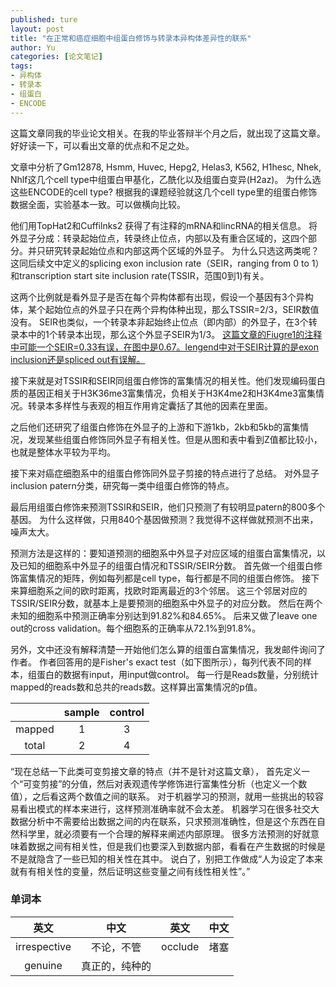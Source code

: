```yaml
---
published: ture
layout: post
title: "在正常和癌症细胞中组蛋白修饰与转录本异构体差异性的联系"
author: Yu
categories: [论文笔记]
tags:
- 异构体
- 转录本
- 组蛋白
- ENCODE
---
```


这篇文章同我的毕业论文相关。在我的毕业答辩半个月之后，就出现了这篇文章。好好读一下，可以看出文章的优点和不足之处。

文章中分析了Gm12878, Hsmm, Huvec, Hepg2, Helas3, K562, H1hesc, Nhek, Nhlf这几个cell type中组蛋白甲基化，乙酰化以及组蛋白变异(H2az)。
为什么选这些ENCODE的cell type? 根据我的课题经验就这几个cell type里的组蛋白修饰数据全面，实验基本一致。可以做横向比较。

他们用TopHat2和Cuffilnks2 获得了有注释的mRNA和lincRNA的相关信息。
将外显子分成：转录起始位点，转录终止位点，内部以及有重合区域的，这四个部分。并只研究转录起始位点和内部这两个区域的外显子。
为什么只选这两类呢？这同后续文中定义的splicing exon inclusion rate（SEIR，ranging from 0 to 1）和transcription start site inclusion rate(TSSIR，范围0到1)有关。

这两个比例就是看外显子是否在每个异构体都有出现，假设一个基因有3个异构体，某个起始位点的外显子只在两个异构体种出现，那么TSSIR=2/3，SEIR数值没有。
SEIR也类似，一个转录本非起始终止位点（即内部）的外显子，在3个转录本中的1个转录本出现，那么这个外显子SEIR为1/3。
<u>这篇文章的Fiugre1的注释中可能一个SEIR=0.33有误，在图中是0.67。lengend中对于SEIR计算的是exon inclusion还是spliced out有误解。</u>

接下来就是对TSSIR和SEIR同组蛋白修饰的富集情况的相关性。他们发现编码蛋白质的基因正相关于H3K36me3富集情况，负相关于H3K4me2和H3K4me3富集情况。转录本多样性与表观的相互作用肯定囊括了其他的因素在里面。

之后他们还研究了组蛋白修饰在外显子的上游和下游1kb，2kb和5kb的富集情况，发现某些组蛋白修饰同外显子有相关性。但是从图和表中看到Z值都比较小，也就是整体水平较为平均。

接下来对癌症细胞系中的组蛋白修饰同外显子剪接的特点进行了总结。
对外显子inclusion patern分类，研究每一类中组蛋白修饰的特点。

最后用组蛋白修饰来预测TSSIR和SEIR，他们只预测了有较明显patern的800多个基因。
为什么这样做，只用840个基因做预测？我觉得不这样做就预测不出来，噪声太大。

预测方法是这样的：要知道预测的细胞系中外显子对应区域的组蛋白富集情况，以及已知的细胞系中外显子的组蛋白情况和TSSIR/SEIR分数。
首先做一个组蛋白修饰富集情况的矩阵，例如每列都是cell type，每行都是不同的组蛋白修饰。
接下来算细胞系之间的欧时距离，找欧时距离最近的3个邻居。
这三个邻居对应的TSSIR/SEIR分数，就基本上是要预测的细胞系中外显子的对应分数。
然后在两个未知的细胞系中预测正确率分别达到91.82%和84.65%。
后来又做了leave one out的cross validation。每个细胞系的正确率从72.1%到91.8%。

另外，文中还没有解释清楚一开始他们怎么算的组蛋白富集情况，我发邮件询问了作者。
作者回答用的是Fisher's exact test（如下图所示），每列代表不同的样本，组蛋白的数据有input，用input做control。
每一行是Reads数量，分别统计mapped的reads数和总共的reads数。这样算出富集情况的p值。

||sample|control|
|:----:|:----:|:----:|
|mapped|1|3|
|total|2|4|


<q>现在总结一下此类可变剪接文章的特点（并不是针对这篇文章），
首先定义一个“可变剪接”的分值，然后对表观遗传学修饰进行富集性分析（也定义一个数值），之后看这两个数值之间的联系。
对于机器学习的预测，就用一些挑出的较容易看出模式的样本来进行，这样预测准确率就不会太差。
机器学习在很多社交大数据分析中不需要给出数据之间的内在联系，只求预测准确性，但是这个东西在自然科学里，就必须要有一个合理的解释来阐述内部原理。
很多方法预测的好就意味着数据之间有相关性，但是我们也要深入到数据内部，看看在产生数据的时候是不是就隐含了一些已知的相关性在其中。
说白了，别把工作做成“人为设定了本来就有有相关性的变量，然后证明这些变量之间有线性相关性”。</q>




### 单词本


|英文|中文|英文|中文|
|:----:|:----:|:----:|:----:|
|irrespective|不论，不管|occlude|堵塞|
|genuine|真正的，纯种的|||
